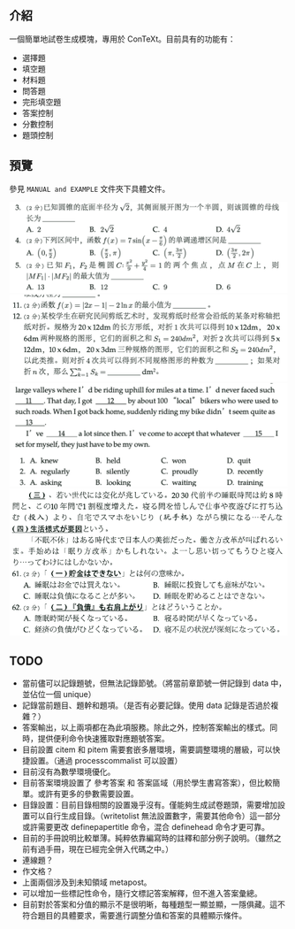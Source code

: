 ## 介紹

一個簡單地試卷生成模塊，專用於 ConTeXt。目前具有的功能有：

- 選擇題
- 填空題
- 材料題
- 問答題
- 完形填空題
- 答案控制
- 分數控制
- 題頭控制

## 預覽

參見 `MANUAL and EXAMPLE` 文件夾下具體文件。

![](./MANUAL%20and%20EXAMPLE/assets/soanguy-103113.png)
![](./MANUAL%20and%20EXAMPLE/assets/soanguy-1048579.png)
![](./MANUAL%20and%20EXAMPLE/assets/soanguy-105577.png)
![](./MANUAL%20and%20EXAMPLE/assets/soanguy-1020859.png)

## TODO

- 當前儘可以記錄題號，但無法記錄節號。（將當前章節號一併記錄到 data 中，並佔位一個 unique）
- 記錄當前題目、題幹和題項。（是否有必要記錄。使用 data 記錄是否過於複雜？）
- 答案輸出，以上兩項都在為此項服務。除此之外，控制答案輸出的樣式。同時，提供便利命令快速獲取對應題號答案。
- 目前設置 citem 和 pitem 需要套嵌多層環境，需要調整環境的層級，可以快捷設置。（通過 processcommalist 可以設置）
- 目前沒有為數學環境優化。
- 目前答案環境設置了 參考答案 和 答案區域（用於學生書寫答案），但比較簡單。或許有更多的參數需要設置。
- 目錄設置：目前目錄相關的設置幾乎沒有。僅能夠生成試卷題頭，需要增加設置可以自行生成目錄。（writetolist 無法設置數字，需要其他命令）這一部分或許需要更改 definepapertitle 命令，混合 definehead 命令才更可靠。
- 目前的手冊說明比較單薄。純粹依靠編寫時的註釋和部分例子說明。（雖然之前有過手冊，現在已經完全併入代碼之中。）
- 連線題？
- 作文格？
- 上面兩個涉及到未知領域 metapost。
- 可以增加一些標記性命令，隨行文標記答案解釋，但不進入答案彙總。
- 目前對於答案和分值的顯示不是很明晰，每種題型一顯並顯，一隱俱藏。這不符合題目的具體要求，需要進行調整分值和答案的具體顯示條件。
